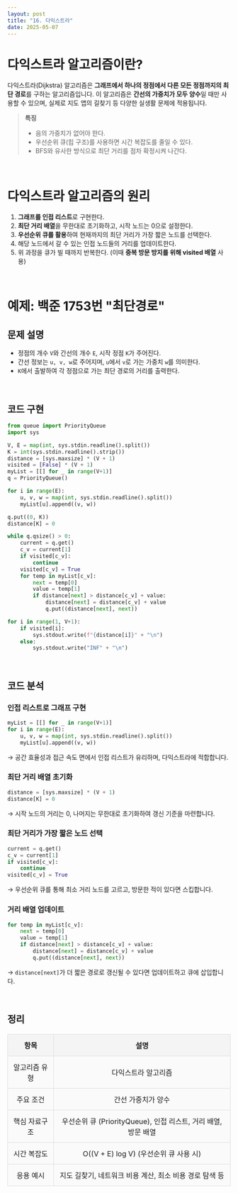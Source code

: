 ```yaml
---
layout: post
title: "16. 다익스트라"
date: 2025-05-07
---
```


# 다익스트라 알고리즘이란?

다익스트라(Dijkstra) 알고리즘은 **그래프에서 하나의 정점에서 다른 모든 정점까지의 최단 경로**를 구하는 알고리즘입니다. 이 알고리즘은 **간선의 가중치가 모두 양수**일 때만 사용할 수 있으며, 실제로 지도 앱의 길찾기 등 다양한 실생활 문제에 적용됩니다.

> **특징**
>
> * 음의 가중치가 없어야 한다.
> * 우선순위 큐(힙 구조)를 사용하면 시간 복잡도를 줄일 수 있다.
> * BFS와 유사한 방식으로 최단 거리를 점차 확정시켜 나간다.

<br>

# 다익스트라 알고리즘의 원리

1. **그래프를 인접 리스트**로 구현한다.
2. **최단 거리 배열**을 무한대로 초기화하고, 시작 노드는 0으로 설정한다.
3. **우선순위 큐를 활용**하여 현재까지의 최단 거리가 가장 짧은 노드를 선택한다.
4. 해당 노드에서 갈 수 있는 인접 노드들의 거리를 업데이트한다.
5. 위 과정을 큐가 빌 때까지 반복한다. (이때 **중복 방문 방지를 위해 visited 배열** 사용)

<br>

# 예제: 백준 1753번 "최단경로"

## 문제 설명

* 정점의 개수 `V`와 간선의 개수 `E`, 시작 정점 `K`가 주어진다.
* 간선 정보는 `u, v, w`로 주어지며, `u`에서 `v`로 가는 가중치 `w`를 의미한다.
* `K`에서 출발하여 각 정점으로 가는 최단 경로의 거리를 출력한다.

<br>

## 코드 구현

```python
from queue import PriorityQueue
import sys

V, E = map(int, sys.stdin.readline().split())
K = int(sys.stdin.readline().strip())
distance = [sys.maxsize] * (V + 1)
visited = [False] * (V + 1)
myList = [[] for _ in range(V+1)]
q = PriorityQueue()

for i in range(E):
    u, v, w = map(int, sys.stdin.readline().split())
    myList[u].append((v, w))

q.put((0, K))
distance[K] = 0

while q.qsize() > 0:
    current = q.get()
    c_v = current[1]
    if visited[c_v]:
        continue
    visited[c_v] = True
    for temp in myList[c_v]:
        next = temp[0]
        value = temp[1]
        if distance[next] > distance[c_v] + value:
            distance[next] = distance[c_v] + value
            q.put((distance[next], next))

for i in range(1, V+1):
    if visited[i]:
        sys.stdout.write(f"{distance[i]}" + "\n")
    else:
        sys.stdout.write("INF" + "\n")
```

<br>

## 코드 분석

### 인접 리스트로 그래프 구현

```python
myList = [[] for _ in range(V+1)]
for i in range(E):
    u, v, w = map(int, sys.stdin.readline().split())
    myList[u].append((v, w))
```

→ 공간 효율성과 접근 속도 면에서 인접 리스트가 유리하며, 다익스트라에 적합합니다.

### 최단 거리 배열 초기화

```python
distance = [sys.maxsize] * (V + 1)
distance[K] = 0
```

→ 시작 노드의 거리는 0, 나머지는 무한대로 초기화하여 갱신 기준을 마련합니다.

### 최단 거리가 가장 짧은 노드 선택

```python
current = q.get()
c_v = current[1]
if visited[c_v]:
    continue
visited[c_v] = True
```

→ 우선순위 큐를 통해 최소 거리 노드를 고르고, 방문한 적이 있다면 스킵합니다.

### 거리 배열 업데이트

```python
for temp in myList[c_v]:
    next = temp[0]
    value = temp[1]
    if distance[next] > distance[c_v] + value:
        distance[next] = distance[c_v] + value
        q.put((distance[next], next))
```

→ `distance[next]`가 더 짧은 경로로 갱신될 수 있다면 업데이트하고 큐에 삽입합니다.

<br>

## 정리

| 항목      | 설명                                           |
| ------- | -------------------------------------------- |
| 알고리즘 유형 | 다익스트라 알고리즘                                   |
| 주요 조건   | 간선 가중치가 양수                                   |
| 핵심 자료구조 | 우선순위 큐 (PriorityQueue), 인접 리스트, 거리 배열, 방문 배열 |
| 시간 복잡도  | O((V + E) log V) (우선순위 큐 사용 시)               |
| 응용 예시   | 지도 길찾기, 네트워크 비용 계산, 최소 비용 경로 탐색 등            |

<style>
  table {
    width: 100%;
    border-collapse: collapse;
    margin: 20px 0;
  }

  th, td {
    border: 2px solid #333;
    padding: 12px;
    text-align: center;
  }

  th {
    background-color: #f4f4f4;
    font-weight: bold;
  }

  td {
    background-color: #fafafa;
  }

  table th, table td {
    border: 1px solid #ddd;
  }
</style>
